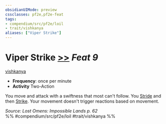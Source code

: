 ```yaml
---
obsidianUIMode: preview
cssclasses: pf2e,pf2e-feat
tags:
- compendium/src/pf2e/loil
- trait/vishkanya
aliases: ["Viper Strike"]
---
```

# Viper Strike  [>>](rules/core-rulebook/chapter-9-playing-the-game.md#Actions "Two-Action") *Feat 9*  
[vishkanya](rules/traits/vishkanya-loil.md "Vishkanya Ancestry & Heritage Trait")  

- **Frequency**: once per minute
- **Activity** Two-Action

You move and attack with a swiftness that most can't follow. You [Stride](rules/actions/stride.md) and then [Strike](rules/actions/strike.md). Your movement doesn't trigger reactions based on movement.

*Source: Lost Omens: Impossible Lands p. 62*  
%% #compendium/src/pf2e/loil #trait/vishkanya %%